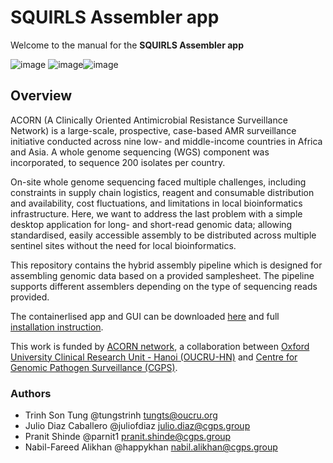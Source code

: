 # SQUIRLS Assembler app #

Welcome to the manual for the **SQUIRLS Assembler app** 

![image](https://github.com/user-attachments/assets/1e85c53a-f530-4236-b162-93a264a5dc5a)
![image](https://www.oucru.org/wp-content/uploads/2023/02/cropped-cropped-oucru-logo-e1676437479194-150x113.png)![image](https://www.pathogensurveillance.net/wp-content/uploads/2022/05/cgps-32.png)

## Overview

ACORN (A Clinically Oriented Antimicrobial Resistance Surveillance Network) is a large-scale, prospective, case-based AMR surveillance initiative conducted across nine low- and middle-income countries in Africa and Asia. A whole genome sequencing (WGS) component was incorporated, to sequence 200 isolates per country.

On-site whole genome sequencing faced multiple challenges, including constraints in supply chain logistics, reagent and consumable distribution and availability, cost fluctuations, and limitations in local bioinformatics infrastructure. Here, we want to address the last problem with a simple desktop application for long- and short-read genomic data; allowing standardised, easily accessible assembly to be distributed across multiple sentinel sites without the need for local bioinformatics.

This repository contains the hybrid assembly pipeline which is designed for assembling genomic data based on a provided samplesheet. The pipeline supports different assemblers depending on the type of sequencing reads provided. 

The containerlised app and GUI can be downloaded [here](https://oucruaap-my.sharepoint.com/:f:/g/personal/tungts_oucru_org/EkI45Tv6kzJAv7lSh6udrqgBCcyk_RvQp5DZQGdK18sMpg?e=5ooOEG) and full [installation instruction](https://cgps-discovery.github.io/acorn-assembler-protocol/).

This work is funded by [ACORN network](https://acornamr.net/#/), a collaboration between [Oxford University Clinical Research Unit - Hanoi (OUCRU-HN)](https://www.oucru.org/location/oucru-ha-noi/) and [Centre for Genomic Pathogen Surveillance (CGPS)](https://www.pathogensurveillance.net/).


### Authors
 - Trinh Son Tung           @tungstrinh       <tungts@oucru.org>
 - Julio Diaz Caballero     @juliofdiaz       <julio.diaz@cgps.group>  
 - Pranit Shinde            @parnit1          <pranit.shinde@cgps.group>
 - Nabil-Fareed Alikhan     @happykhan        <nabil.alikhan@cgps.group>
